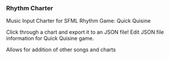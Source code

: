 ### Rhythm Charter
Music Input Charter for SFML Rhythm Game: Quick Quisine

Click through a chart and export it to an JSON file!
Edit JSON file information for Quick Quisine game.

Allows for addition of other songs and charts
